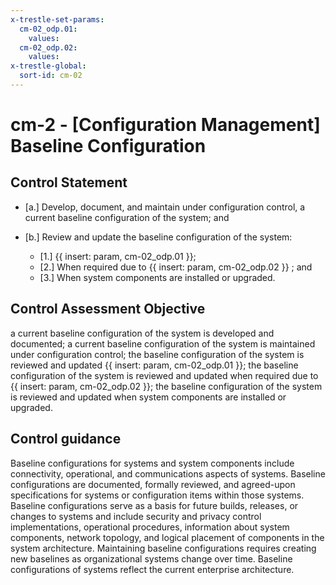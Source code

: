```yaml
---
x-trestle-set-params:
  cm-02_odp.01:
    values:
  cm-02_odp.02:
    values:
x-trestle-global:
  sort-id: cm-02
---
```


# cm-2 - \[Configuration Management\] Baseline Configuration

## Control Statement

- \[a.\] Develop, document, and maintain under configuration control, a current baseline configuration of the system; and

- \[b.\] Review and update the baseline configuration of the system:

  - \[1.\] {{ insert: param, cm-02_odp.01 }};
  - \[2.\] When required due to {{ insert: param, cm-02_odp.02 }} ; and
  - \[3.\] When system components are installed or upgraded.

## Control Assessment Objective

a current baseline configuration of the system is developed and documented;
a current baseline configuration of the system is maintained under configuration control;
the baseline configuration of the system is reviewed and updated {{ insert: param, cm-02_odp.01 }};
the baseline configuration of the system is reviewed and updated when required due to {{ insert: param, cm-02_odp.02 }};
the baseline configuration of the system is reviewed and updated when system components are installed or upgraded.

## Control guidance

Baseline configurations for systems and system components include connectivity, operational, and communications aspects of systems. Baseline configurations are documented, formally reviewed, and agreed-upon specifications for systems or configuration items within those systems. Baseline configurations serve as a basis for future builds, releases, or changes to systems and include security and privacy control implementations, operational procedures, information about system components, network topology, and logical placement of components in the system architecture. Maintaining baseline configurations requires creating new baselines as organizational systems change over time. Baseline configurations of systems reflect the current enterprise architecture.
